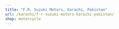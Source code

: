 ```yaml
---
title: "F.R. Suzuki Motors, Karachi, Pakistan"
url: /karachi/f-r-suzuki-motors-karachi-pakistan/
shop: motorcycle
---
```

